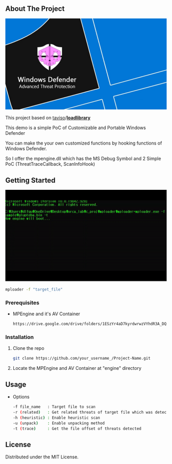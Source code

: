 <!--
*** Thanks for checking out the Best-README-Template. If you have a suggestion
*** that would make this better, please fork the repo and create a pull request
*** or simply open an issue with the tag "enhancement".
*** Thanks again! Now go create something AMAZING! :D
-->



<!-- PROJECT SHIELDS -->
<!--
*** I'm using markdown "reference style" links for readability.
*** Reference links are enclosed in brackets [ ] instead of parentheses ( ).
*** See the bottom of this document for the declaration of the reference variables
*** for contributors-url, forks-url, etc. This is an optional, concise syntax you may use.
*** https://www.markdownguide.org/basic-syntax/#reference-style-links
-->

<!-- PROJECT LOGO -->
<br />

<!-- ABOUT THE PROJECT -->

## About The Project



<img src="resource/wd.png" alt="Logo">

This project based on [taviso](https://github.com/taviso)/**[loadlibrary](https://github.com/taviso/loadlibrary)**

This demo is a simple PoC of Customizable and Portable Windows Defender

You can make the your own customized functions by hooking functions of Windows Defender.

So I offer the mpengine.dll which has the MS Debug Symbol and 2 Simple PoC (ThreatTraceCallback, ScanInfoHook)



<!-- GETTING STARTED -->
## Getting Started

<img src="resource/poc.gif" alt="Logo">

```sh
mploader -f "target_file"
```



### Prerequisites

* MPEngine and it's AV Container
  ```sh
  https://drive.google.com/drive/folders/1ESzYr4aD7kyrdwrwzVYhdR3A_DQA0H_1?usp=sharing
  ```

### Installation

1. Clone the repo
   ```sh
   git clone https://github.com/your_username_/Project-Name.git
   ```
   
2. Locate the MPEngine and AV Container at "engine" directory

   

<!-- USAGE EXAMPLES -->

## Usage

* Options

   ```sh
   -f file_name   : Target file to scan
   -r (related)   : Get related threats of target file which was detected
   -h (heuristic) : Enable heuristic scan
   -u (unpack)    : Enable unpacking method
   -t (trace)	  : Get the file offset of threats detected
   ```

<!-- LICENSE -->

## License

Distributed under the MIT License.


